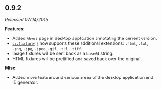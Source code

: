 ## 0.9.2

_Released 07/04/2015_

**Features:**

- Added `About` page in desktop application annotating the current version.
- [`cy.fixture()`](/api/commands/fixture) now supports these additional extensions: `.html`, `.txt`, `.png`, `.jpg`, `.jpeg`, `.gif`, `.tif`, `.tiff`.
- Image fixtures will be sent back as a `base64` string.
- HTML fixtures will be prettified and saved back over the original.

**Misc:**

- Added more tests around various areas of the desktop application and ID generator.

